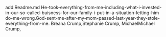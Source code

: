 add.Readme.md
He-took-everything-from-me-including-what-i-invested-in-our-so-called-buisness-for-our-family-i-put-in-a-situation-letting-him
do-me-wrong.God-sent-me-after-my-mom-passed-last-year-they-stole-everything-from-me. Breana Crump,Stephanie Crump,
MichaelMichael Crump,
